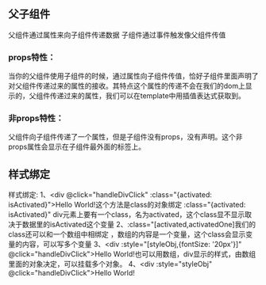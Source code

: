 ##  父子组件

父组件通过属性来向子组件传递数据
子组件通过事件触发像父组件传值

### props特性：
当你的父组件使用子组件的时候，通过属性向子组件传值，恰好子组件里面声明了对父组件传递过来的属性的接收。其特点这个属性的传递不会在我们的dom上显示的，父组件传递过来的属性，我们可以在template中用插值表达式获取到。
### 非props特性：
父组件向子组件传递了一个属性，但是子组件没有props，没有声明。这个非props属性会显示在子组件最外面的标签上。

## 样式绑定
样式绑定:
1、<div @click="handleDivClick" :class="{activated: isActivated}">Hello World!</div>这个方法是class的对象绑定   :class="{activated: isActivated}" div元素上要有一个class，名为activated，这个class显不显示取决于数据里的isActivated这个变量
2、:class="[activated,activatedOne]我们的class还可以和一个数组中相绑定 ，数组的内容是一个变量，这个class会显示变量的内容，可以写多个变量
3、<div :style="[styleObj,{fontSize: '20px'}]" @click="handleDivClick">Hello World!</div>也可以用数组，div显示的样式，由数组里面的对象决定，可以挂载多个对象。
4、<div :style="styleObj" @click="handleDivClick">Hello World!</div>